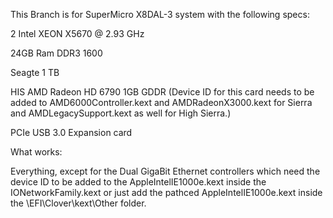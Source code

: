 This Branch is for SuperMicro X8DAL-3 system with the following specs:

2 Intel XEON X5670 @ 2.93 GHz

24GB Ram DDR3 1600 

Seagte 1 TB 

HIS AMD Radeon HD 6790 1GB GDDR
(Device ID for this card needs to be added to AMD6000Controller.kext and AMDRadeonX3000.kext for Sierra and AMDLegacySupport.kext as well for High Sierra.)

PCIe USB 3.0 Expansion card

What works:

Everything, except for the Dual GigaBit Ethernet controllers which need the device ID to be added to the AppleIntelIE1000e.kext inside the IONetworkFamily.kext or just add the pathced AppleIntelIE1000e.kext inside the \EFI\Clover\kext\Other folder. 
